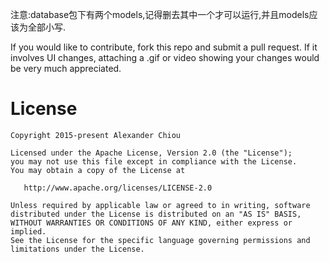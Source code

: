 
注意:database包下有两个models,记得删去其中一个才可以运行,并且models应该为全部小写.

If you would like to contribute, fork this repo and submit a pull request. If it involves UI changes, attaching a .gif or video showing your changes would be very much appreciated.

License
=======

    Copyright 2015-present Alexander Chiou

    Licensed under the Apache License, Version 2.0 (the "License");
    you may not use this file except in compliance with the License.
    You may obtain a copy of the License at

       http://www.apache.org/licenses/LICENSE-2.0

    Unless required by applicable law or agreed to in writing, software
    distributed under the License is distributed on an "AS IS" BASIS,
    WITHOUT WARRANTIES OR CONDITIONS OF ANY KIND, either express or implied.
    See the License for the specific language governing permissions and
    limitations under the License.

